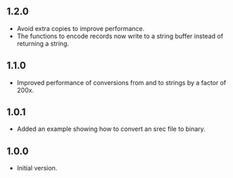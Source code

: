 ## 1.2.0

- Avoid extra copies to improve performance.
- The functions to encode records now write to a string buffer instead of returning a string.

## 1.1.0

- Improved performance of conversions from and to strings by a factor of 200x.

## 1.0.1

- Added an example showing how to convert an srec file to binary.

## 1.0.0

- Initial version.
